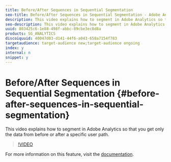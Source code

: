 ```yaml
---
title: Before/After Sequences in Sequential Segmentation
seo-title: Before/After Sequences in Sequential Segmentation - Adobe Analytics
description: This video explains how to segment in Adobe Analytics so that you get only the data from before or after a specific user path.
seo-description: This video explains how to segment in Adobe Analytics so that you get only the data from before or after a specific user path. - Adobe Analytics
uuid: 803425c6-1e88-498f-abbc-89cbe3ec8d8a
products: SG_ANALYTICS
discoiquuid: 40047d03-d141-44f6-a043-658a7154f783
targetaudience: target-audience new;target-audience ongoing
index: y
internal: n
snippet: y
---
```


# Before/After Sequences in Sequential Segmentation {#before-after-sequences-in-sequential-segmentation}

This video explains how to segment in Adobe Analytics so that you get only the data from before or after a specific user path.

>[!VIDEO](https://video.tv.adobe.com/v/25400/?quality=12)

For more information on this feature, visit the [documentation](https://marketing.adobe.com/resources/help/en_US/analytics/segment/index.html?f=seg_build_ui).